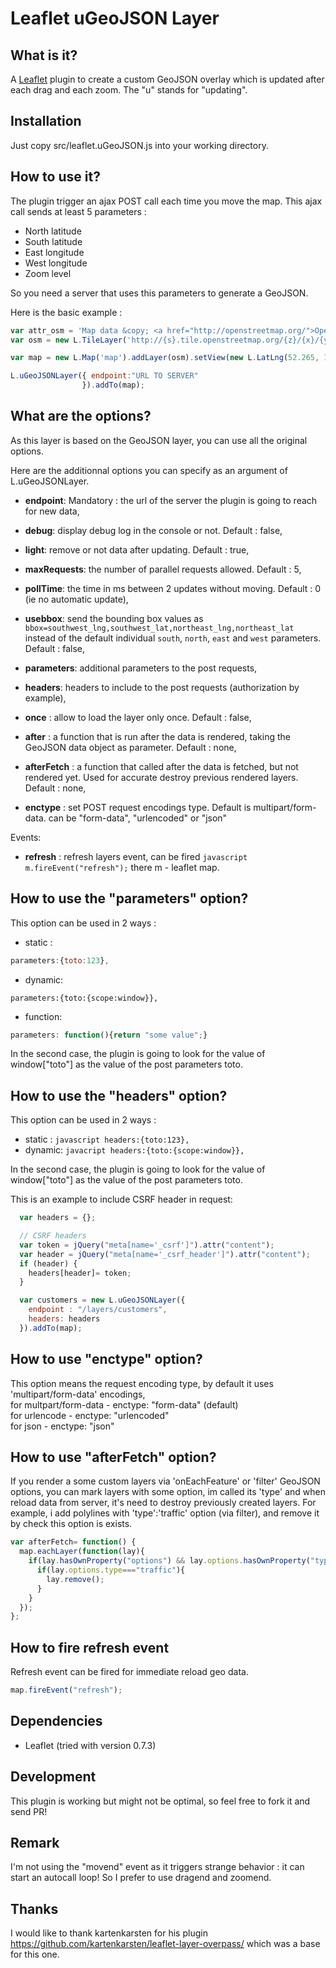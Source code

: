 Leaflet uGeoJSON Layer 
=============================

## What is it?
A [Leaflet](http://leafletjs.com/) plugin to create a custom GeoJSON overlay which is updated after each drag and each zoom. 
The "u" stands for "updating".


## Installation
Just copy src/leaflet.uGeoJSON.js into your working directory.


## How to use it?
The plugin trigger an ajax POST call each time you move the map. This ajax call sends at least 5 parameters : 
* North latitude
* South latitude
* East longitude
* West longitude
* Zoom level

So you need a server that uses this parameters to generate a GeoJSON.

Here is the basic example : 

```javascript
var attr_osm = 'Map data &copy; <a href="http://openstreetmap.org/">OpenStreetMap</a> contributors',
var osm = new L.TileLayer('http://{s}.tile.openstreetmap.org/{z}/{x}/{y}.png');

var map = new L.Map('map').addLayer(osm).setView(new L.LatLng(52.265, 10.524), 14);

L.uGeoJSONLayer({ endpoint:"URL TO SERVER"
                }).addTo(map);
```

## What are the options?
As this layer is based on the GeoJSON layer, you can use all the original options.

Here are the additionnal options you can specify as an argument of L.uGeoJSONLayer.
* **endpoint**: Mandatory : the url of the server the plugin is going to reach for new data,

* **debug**: display debug log in the console or not. Default : false,
* **light**: remove or not data after updating. Default : true,

* **maxRequests**: the number of parallel requests allowed. Default : 5,
* **pollTime**: the time in ms between 2 updates without moving. Default : 0 (ie no automatic update), 
* **usebbox**: send the bounding box values as `bbox=southwest_lng,southwest_lat,northeast_lng,northeast_lat` instead of the default individual `south`, `north`, `east` and `west` parameters. Default : false,

* **parameters**: additional parameters to the post requests,
* **headers**: headers to include to the post requests (authorization by example),
* **once** : allow to load the layer only once. Default : false,
* **after** : a function that is run after the data is rendered, taking the GeoJSON data object as parameter. Default : none,
* **afterFetch** : a function that called after the data is fetched, but not rendered yet. Used for accurate destroy previous rendered layers. Default : none,
* **enctype** : set POST request encodings type. Default is multipart/form-data. can be "form-data", "urlencoded" or "json"

Events:
* **refresh** : refresh layers event, can be fired ```javascript m.fireEvent("refresh");``` there m - leaflet map.

## How to use the "parameters" option?
This option can be used in 2 ways : 
* static : 
```javascript 
parameters:{toto:123}, 
```
* dynamic: 
```javacript 
parameters:{toto:{scope:window}}, 
```
* function: 
```javascript 
parameters: function(){return "some value";} 
```

In the second case, the plugin is going to look for the value of window["toto"] as the value of the post parameters toto.

## How to use the "headers" option?
This option can be used in 2 ways : 
* static : ```javascript headers:{toto:123}, ```
* dynamic: ```javacript headers:{toto:{scope:window}}, ```

In the second case, the plugin is going to look for the value of window["toto"] as the value of the post parameters toto.

This is an example to include CSRF header in request:

```javascript
  var headers = {};

  // CSRF headers
  var token = jQuery("meta[name='_csrf']").attr("content");
  var header = jQuery("meta[name='_csrf_header']").attr("content");
  if (header) {
    headers[header]= token;
  }

  var customers = new L.uGeoJSONLayer({
    endpoint : "/layers/customers",
    headers: headers
  }).addTo(map);
```

## How to use "enctype" option?
This option means the request encoding type, by default it uses 'multipart/form-data' encodings,<br> 
for multpart/form-data - enctype: "form-data" (default)<br>
for urlencode - enctype: "urlencoded"<br>
for json - enctype: "json"<br>

## How to use "afterFetch" option?
If you render a some custom layers via 'onEachFeature' or 'filter' GeoJSON options, you can mark layers with some option, im called its 'type'
and when reload data from server, it's need to destroy previously created layers.
For example, i add polylines with 'type':'traffic' option (via filter), and remove it by check this option is exists.

```javascript
var afterFetch= function() {
  map.eachLayer(function(lay){
    if(lay.hasOwnProperty("options") && lay.options.hasOwnProperty("type")){
      if(lay.options.type==="traffic"){
        lay.remove();
      }
    }
  });
};
```

## How to fire refresh event
Refresh event can be fired for immediate reload geo data.
```javascript 
map.fireEvent("refresh");
```

## Dependencies
- Leaflet (tried with version 0.7.3)

## Development
This plugin is working but might not be optimal, so feel free to fork it and send PR!

## Remark
I'm not using the "movend" event as it triggers strange behavior : it can start an autocall loop! So I prefer to use dragend and zoomend.

## Thanks
I would like to thank kartenkarsten for his plugin https://github.com/kartenkarsten/leaflet-layer-overpass/ which was a base for this one.
